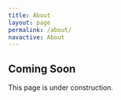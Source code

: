 ```yaml
---
title: About
layout: page
permalink: /about/
navactive: About
---
```


Coming Soon
-----------

This page is under construction.
